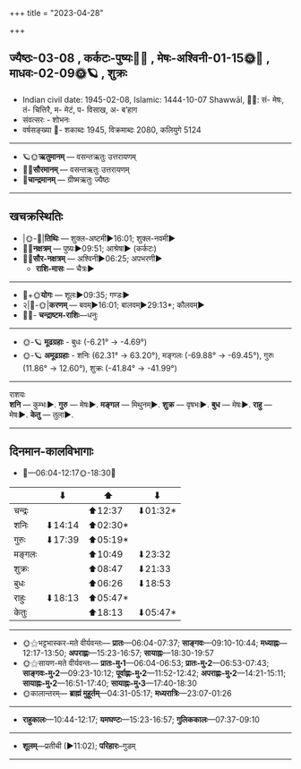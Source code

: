 +++
title = "2023-04-28"

+++
## ज्यैष्ठः-03-08  ,  कर्कटः-पुष्यः🌛🌌  ,  मेषः-अश्विनी-01-15🌞🌌  ,  माधवः-02-09🌞🪐  ,  शुक्रः
- Indian civil date: 1945-02-08, Islamic: 1444-10-07 Shawwāl, 🌌🌞: सं- मेषः, तं- चित्तिरै, म- मेटं, प- विसाख, अ- ब’हाग
- संवत्सरः - शोभनः
- वर्षसङ्ख्या 🌛- शकाब्दः 1945, विक्रमाब्दः 2080, कलियुगे 5124
___________________
- 🪐🌞**ऋतुमानम्** — वसन्तऋतुः उत्तरायणम्
- 🌌🌞**सौरमानम्** — वसन्तऋतुः उत्तरायणम्
- 🌛**चान्द्रमानम्** — ग्रीष्मऋतुः ज्यैष्ठः
___________________


## खचक्रस्थितिः
- |🌞-🌛|**तिथिः** — शुक्ल-अष्टमी►16:01; शुक्ल-नवमी►  
- 🌌🌛**नक्षत्रम्** — पुष्यः►09:51; आश्रेषा► (कर्कटः)  
- 🌌🌞**सौर-नक्षत्रम्** — अश्विनी►06:25; अपभरणी►  
  - **राशि-मासः** — चैत्रः► 
___________________
- 🌛+🌞**योगः** — शूलः►09:35; गण्डः►  
- २|🌛-🌞|**करणम्** — बवम्►16:01; बालवम्►29:13*; कौलवम्►  
- 🌌🌛- **चन्द्राष्टम-राशिः**—धनुः  
___________________
- 🌞-🪐 **मूढग्रहाः** - बुधः (-6.21° → -4.69°)
- 🌞-🪐 **अमूढग्रहाः** - शनिः (62.31° → 63.20°), मङ्गलः (-69.88° → -69.45°), गुरुः (11.86° → 12.60°), शुक्रः (-41.84° → -41.99°)
___________________
राशयः  
**शनि** — कुम्भः►. **गुरु** — मेषः►. **मङ्गल** — मिथुनम्►. **शुक्र** — वृषभः►. **बुध** — मेषः►. **राहु** — मेषः►. **केतु** — तुला►. 
___________________


## दिनमान-कालविभागाः
- 🌅—06:04-12:17🌞-18:30🌇  

|      |⬇     |⬆     |⬇     |
|------|-----|-----|------|
|चन्द्रः|     |⬆12:37 |⬇01:32*|
|शनिः   |⬇14:14 |⬆02:30*|     |
|गुरुः  |⬇17:39 |⬆05:19*|     |
|मङ्गलः |     |⬆10:49 |⬇23:32 |
|शुक्रः |     |⬆08:47 |⬇21:33 |
|बुधः   |     |⬆06:26 |⬇18:53 |
|राहुः  |⬇18:13 |⬆05:47*|     |
|केतुः  |     |⬆18:13 |⬇05:47*|
___________________
- 🌞⚝भट्टभास्कर-मते वीर्यवन्तः— **प्रातः**—06:04-07:37; **साङ्गवः**—09:10-10:44; **मध्याह्नः**—12:17-13:50; **अपराह्णः**—15:23-16:57; **सायाह्नः**—18:30-19:57  
- 🌞⚝सायण-मते वीर्यवन्तः— **प्रातः-मु॰1**—06:04-06:53; **प्रातः-मु॰2**—06:53-07:43; **साङ्गवः-मु॰2**—09:23-10:12; **पूर्वाह्णः-मु॰2**—11:52-12:42; **अपराह्णः-मु॰2**—14:21-15:11; **सायाह्नः-मु॰2**—16:51-17:40; **सायाह्नः-मु॰3**—17:40-18:30  
- 🌞कालान्तरम्— **ब्राह्मं मुहूर्तम्**—04:31-05:17; **मध्यरात्रिः**—23:07-01:26  
___________________
- **राहुकालः**—10:44-12:17; **यमघण्टः**—15:23-16:57; **गुलिककालः**—07:37-09:10  
___________________
- **शूलम्**—प्रतीची (►11:02); **परिहारः**–गुडम्  
___________________
